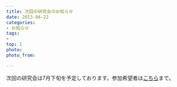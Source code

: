 ```yaml
---
title: 次回の研究会のお知らせ
date: 2013-06-22
categories:
- お知らせ
tags: 
- 
top: 1
photo: 
photo_from: 

---
```


次回の研究会は7月下旬を予定しております。参加希望者は[こちら](/contact/)まで。


